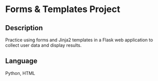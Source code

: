# Forms & Templates Project

## Description
Practice using forms and Jinja2 templates in a Flask web application to collect user data and display results.

## Language
Python, HTML

